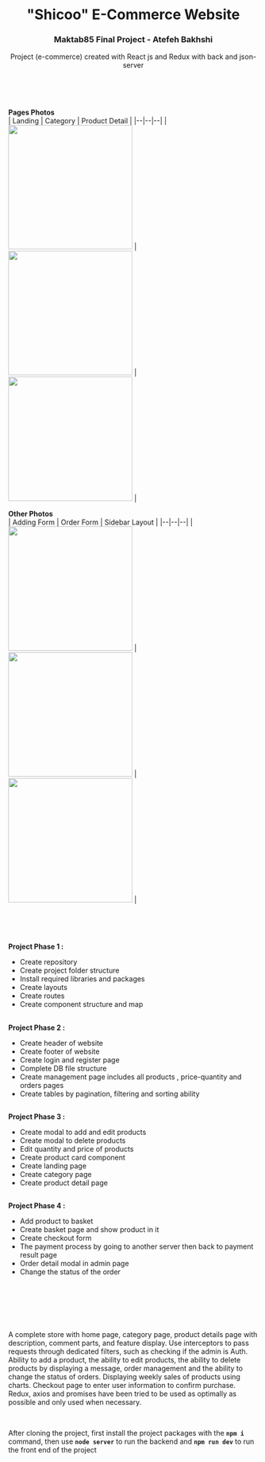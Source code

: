 <h1 align="center">"Shicoo" E-Commerce Website</h1>
<h3 align="center">Maktab85 Final Project - Atefeh Bakhshi</h3>
<p align="center">Project (e-commerce) created with React js and Redux with back and json-server<p>
  
</br><h2></h2></br>
<strong>Pages Photos </strong>
</br>
| Landing | Category | Product Detail |
|--|--|--|
| <kbd><img src="https://github.com/atefehbakhshi/maktab85-project-atefeh-bakhshi/blob/develop/public/img/git/landing.png" width=250px ></kbd> | <kbd><img src="https://github.com/atefehbakhshi/maktab85-project-atefeh-bakhshi/blob/develop/public/img/git/category.png" width=250px ></kbd> | <kbd><img src="https://github.com/atefehbakhshi/maktab85-project-atefeh-bakhshi/blob/develop/public/img/git/productDetail.png" width=250px ></kbd> |

<strong>Other Photos </strong>
</br>
| Adding Form | Order Form | Sidebar Layout |
|--|--|--|
| <kbd><img src="https://github.com/atefehbakhshi/maktab85-project-atefeh-bakhshi/blob/develop/public/img/git/addingForm.png" width=250px ></kbd> | <kbd><img src="https://github.com/atefehbakhshi/maktab85-project-atefeh-bakhshi/blob/develop/public/img/git/orderForm.png" width=250px ></kbd> | <kbd><img src="https://github.com/atefehbakhshi/maktab85-project-atefeh-bakhshi/blob/develop/public/img/git/sidebar.png" width=250px ></kbd> |

</br><h2></h2></br>
<strong>Project Phase 1 : </strong>
</br>

<ul>
  <li>Create repository</li>
  <li>Create project folder structure</li>
  <li>Install required libraries and packages</li>
  <li>Create layouts</li>
  <li>Create routes</li>
  <li>Create component structure and map</li>

</ul>
<h2></h2>
<strong>Project Phase 2 : </strong>
</br>
<ul>
  <li>Create header of website</li>
  <li>Create footer of website</li>
  <li>Create login and register page</li>
  <li>Complete DB file structure</li>
  <li>Create management page includes all products , price-quantity and orders pages</li>
  <li>Create tables by pagination, filtering and sorting ability</li>

</ul>
<h2></h2>
<strong>Project Phase 3 : </strong>
</br>
<ul>
  <li>Create modal to add and edit products</li>
  <li>Create modal to delete products</li>
  <li>Edit quantity and price of products</li>
  <li>Create product card component</li>
  <li>Create landing page</li>
  <li>Create category page</li>
  <li>Create product detail page</li>
</ul>
<h2></h2>
<strong>Project Phase 4 : </strong>
</br>
<ul>
  <li>Add product to basket</li>
  <li>Create basket page and show product in it</li>
  <li>Create checkout form</li>
  <li>The payment process by going to another server then back to payment result page</li>
  <li>Order detail modal in admin page</li>
  <li>Change the status of the order</li>
</ul>
</br><h2></h2></br></br>

<p>
A complete store with home page, category page, product details page with description, comment parts, and feature display. Use interceptors to pass requests through dedicated filters, such as checking if the admin is Auth. Ability to add a product, the ability to edit products, the ability to delete products by displaying a message, order management and the ability to change the status of orders. Displaying weekly sales of products using charts. Checkout page to enter user information to confirm purchase. Redux, axios and promises have been tried to be used as optimally as possible and only used when necessary.
</p>

</br>
<p>
After cloning the project, first install the project packages with the <strong><code>npm i</code></strong> command, then use <strong><code>node server</code></strong> to run the backend and <strong><code>npm run dev</code></strong> to run the front end of the project
</p>
</br><h2></h2></br>
